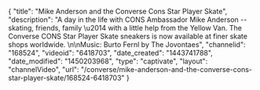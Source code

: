 {
    "title": "Mike Anderson and the Converse Cons Star Player Skate",
    "description": "A day in the life with CONS Ambassador Mike Anderson -- skating, friends, family \u2014 with a little help from the Yellow Van. The Converse CONS Star Player Skate sneakers is now available at finer skate shops worldwide. \n\nMusic: Burto Fernl by The Jovontaes",
    "channelid": "168524",
    "videoid": "6418703",
    "date_created": "1443741788",
    "date_modified": "1450203968",
    "type": "captivate",
    "layout": "channelVideo",
    "url": "\/converse\/mike-anderson-and-the-converse-cons-star-player-skate\/168524-6418703"
}
